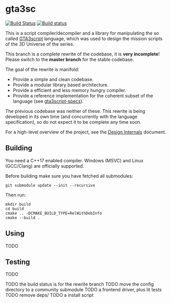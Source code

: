 # gta3sc

[![Build Status](https://travis-ci.org/thelink2012/gta3sc.svg?branch=gta3sc-rewrite)](https://travis-ci.org/thelink2012/gta3sc)
[![Build status](https://ci.appveyor.com/api/projects/status/ut954whp2lp81gyk/branch/gta3sc-rewrite?svg=true)](https://ci.appveyor.com/project/thelink2012/gta3sc)

This is a script compiler/decompiler and a library for manipulating the so called [GTA3script](http://www.gtamodding.com/wiki/SCM_language) language, which was used to design the mission scripts of the 3D Universe of the series.

This branch is a complete rewrite of the codebase, it is **very incomplete**! Please switch to the **master branch** for the stable codebase.

The goal of the rewrite is manifold:

 + Provide a simple and clean codebase.
 + Provide a modular library based architecture.
 + Provide a efficient and less memory hungry compiler.
 + Provide a reference implementation for the coherent subset of the language (see [gta3script-specs](https://github.com/GTAmodding/gta3script-specs)).

The previous codebase was neither of these. This rewrite is being developed in its own time (and concurrently with the language specification), so do not expect it to be complete any time soon.

For a high-level overview of the project, see the [Design Internals](./DESIGN.adoc) document.

## Building

You need a C++17 enabled compiler. Windows (MSVC) and Linux (GCC/Clang) are officially supported.

Before building make sure you have fetched all submodules:

    git submodule update --init --recursive

Then run:

    mkdir build
    cd build
    cmake .. -DCMAKE_BUILD_TYPE=RelWithDebInfo
    cmake --build .

## Using

TODO

## Testing

TODO

TODO the build status is for the rewrite branch
TODO move the config directory to a community submodule
TODO a frontend driver, plus lit tests
TODO remove deps/
TODO a install script

